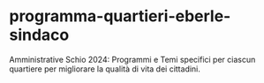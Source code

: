 # programma-quartieri-eberle-sindaco
Amministrative Schio 2024: Programmi e Temi specifici per ciascun quartiere per migliorare la qualità di vita dei cittadini.
